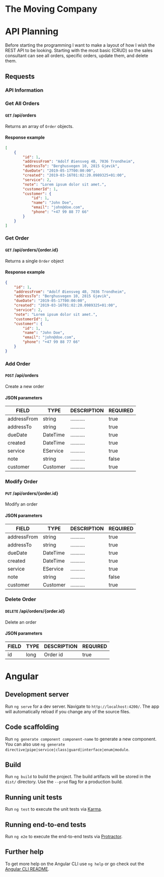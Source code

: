 # The Moving Company

# API Planning
Before starting the programming I want to make a layout of how I wish the REST API to be looking. Starting with the most basic (CRUD) so the sales consultant can see all orders, specific orders, update them, and delete them.

## Requests
### API Information
### Get All Orders
#### `GET` /api/orders
Returns an array of `Order` objects.
#### Response example
```json
[
    {
        "id": 1,
        "addressFrom": "Adolf Øiensveg 4B, 7036 Trondheim",
        "addressTo": "Berghusvegen 10, 2815 Gjøvik",
        "dueDate": "2019-05-17T00:00:00",
        "created": "2019-03-16T01:02:20.0989325+01:00",
        "service": 2,
        "note": "Lorem ipsum dolor sit amet.",
        "customerId": 1,
        "customer": {
            "id": 1,
            "name": "John Doe",
            "email": "john@doe.com",
            "phone": "+47 99 88 77 66"
        }
    }
]
```
### Get Order
#### `GET` /api/orders/{order.id}
Returns a single `Order` object
#### Response example
```json
{
    "id": 1,
    "addressFrom": "Adolf Øiensveg 4B, 7036 Trondheim",
    "addressTo": "Berghusvegen 10, 2815 Gjøvik",
    "dueDate": "2019-05-17T00:00:00",
    "created": "2019-03-16T01:02:20.0989325+01:00",
    "service": 2,
    "note": "Lorem ipsum dolor sit amet.",
    "customerId": 1,
    "customer": {
        "id": 1,
        "name": "John Doe",
        "email": "john@doe.com",
        "phone": "+47 99 88 77 66"
    }
}
```
### Add Order
#### `POST` /api/orders
Create a new order
#### JSON parameters
| FIELD       | TYPE     | DESCRIPTION | REQUIRED |
| ----------- | -------- | ----------- | -------- |
| addressFrom | string   | ........... | true     |
| addressTo   | string   | ........... | true     |
| dueDate     | DateTime | ........... | true     |
| created     | DateTime | ........... | true     |
| service     | EService | ........... | true     |
| note        | string   | ........... | false    |
| customer    | Customer | ........... | true     |

### Modify Order
#### `PUT` /api/orders/{order.id}
Modify an order
#### JSON parameters
| FIELD       | TYPE     | DESCRIPTION | REQUIRED |
| ----------- | -------- | ----------- | -------- |
| addressFrom | string   | ........... | true     |
| addressTo   | string   | ........... | true     |
| dueDate     | DateTime | ........... | true     |
| created     | DateTime | ........... | true     |
| service     | EService | ........... | true     |
| note        | string   | ........... | false    |
| customer    | Customer | ........... | true     |

### Delete Order
#### `DELETE` /api/orders/{order.id}
Delete an order
#### JSON parameters
| FIELD | TYPE | DESCRIPTION | REQUIRED |
| ----- | ---- | ----------- | -------- |
| id    | long | Order id    | true     |

# Angular
## Development server

Run `ng serve` for a dev server. Navigate to `http://localhost:4200/`. The app will automatically reload if you change any of the source files.

## Code scaffolding

Run `ng generate component component-name` to generate a new component. You can also use `ng generate directive|pipe|service|class|guard|interface|enum|module`.

## Build

Run `ng build` to build the project. The build artifacts will be stored in the `dist/` directory. Use the `--prod` flag for a production build.

## Running unit tests

Run `ng test` to execute the unit tests via [Karma](https://karma-runner.github.io).

## Running end-to-end tests

Run `ng e2e` to execute the end-to-end tests via [Protractor](http://www.protractortest.org/).

## Further help

To get more help on the Angular CLI use `ng help` or go check out the [Angular CLI README](https://github.com/angular/angular-cli/blob/master/README.md).